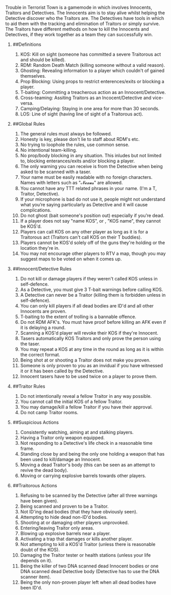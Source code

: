 Trouble in Terrorist Town is a gamemode in which involves Innocents, Traitors and Detectives. The Innocents aim is to stay alive whilst helping the Detective discover who the Traitors are. The Detectives have tools in which to aid them with the tracking and elimination of Traitors or simply survive. The Traitors have different methods on how to kill the Innocents and Detectives, if they work together as a team they can successfully win.

1. ##Definitions
	1. KOS: Kill on sight (someone has committed a severe Traitorous act and should be killed). 
	2. RDM: Random Death Match (killing someone without a valid reason).
	3. Ghosting: Revealing information to a player which couldn't of gained themselves.
	4. Prop Blocking: Using props to restrict enterences/exits or blocking a player.
	5. T-baiting: Committing a treacherous action as an Innocent/Detective.
	6. Cross-teaming: Assiting Traitors as an Incocent/Detective and vice-versa.
	7. Camping/Delaying: Staying in one area for more than 30 seconds.
	8. LOS: Line of sight (having line of sight of a Traitorous act).

2. ##Global Rules
	1. The general rules must always be followed.
	2. Honesty is key, please don't lie to staff about RDM's etc.
	3. No trying to loophole the rules, use common sense.
	4. No intentional team-killing.
	5. No prop/body blocking in any situation. This inludes but not limited to, blocking enterances/exits and/or blocking a player.
	6. The only warning you can receive is from the Detective when being asked to be scanned with a taser.
	7. Your name must be easily readable with no foreign characters. Names with letters such as "𝓝𝓮𝔁𝓾𝓼" are allowed.
	8. You cannot have any TTT related phrases in your name. (I'm a T, Traitor, Detective).
	9. If your microphone is bad do not use it, people might not understand what you’re saying particularly as Detective and it will cause complications.
	10. Do not ghost (bait someone's position out) especially if you’re dead.
	11. If a player does not say "name KOS", or , "KOS name", they cannot be KOS'd.
	12. Players can call KOS on any other player as long as it is for a Traitorous act (Traitors can't call KOS on their T buddies). 
	13. Players cannot be KOS'd solely off of the guns they're holding or the location they're in.
	14. You may not encourage other players to RTV a map, though you may suggest maps to be voted on when it comes up.

3. ##Innocent/Detective Rules
	1. Do not kill or damage players if they weren't called KOS unless in self-defence.
	2. As a Detective, you must give 3 T-bait warnings before calling KOS.
	3. A Detective can never be a Traitor (killing them is forbidden unless in self-defence).
	4. You can only kill players if all dead bodies are ID'd and all other Innocents are proven.
	5. T-baiting to the extent of trolling is a bannable offence.
	6. Do not RDM AFK's. You must have proof before killing an AFK even if it is delaying a round.
	7. Scanning a KOS'd player will revoke their KOS if they're Innocent.
	8. Tasers automatically KOS Traitors and only prove the person using the taser.
	9. You may repeat a KOS at any time in the round as long as it is within the correct format.
	10. Being shot at or shooting a Traitor does not make you proven.
	11. Someone is only proven to you as an invidual if you have witnessed it or it has been called by the Detective.
	12. Innocent tasers have to be used twice on a player to prove them.

4. ##Traitor Rules
	1. Do not intentionally reveal a fellow Traitor in any way possible.
	2. You cannot call the initial KOS of a fellow Traitor.
	3. You may damage/kill a fellow Traitor if you have their approval.
	4. Do not camp Traitor rooms.

5. ##Suspicious Actions
	1. Consistently watching, aiming at and stalking players.
	2. Having a Traitor only weapon equipped.
	3. Not responding to a Detective's life check in a reasonable time frame.
	4. Standing close by and being the only one holding a weapon that has been used to kill/damage an Innocent.
	5. Moving a dead Traitor's body (this can be seen as an attempt to revive the dead body).
	6. Moving or carrying explosive barrels towards other players.

6. ##Traitorous Actions
	1. Refusing to be scanned by the Detective (after all three warnings have been given).
	2. Being scanned and proven to be a Traitor.
	3. Not ID'ing dead bodies (that they have obviously seen).
	4. Attempting to hide dead non-ID'd bodies.
	5. Shooting at or damaging other players unprovoked.
	6. Entering/leaving Traitor only areas.
	7. Blowing up explosive barrels near a player.
	8. Activating a trap that damages or kills another player.
	9. Not attempting to kill a KOS'd Traitor (unless there is reasonable doubt of the KOS).
	10. Damaging the Traitor tester or health stations (unless your life depends on it).
	11. Being the killer of two DNA scanned dead Innocent bodies or one DNA scanned dead Detective body (Detective has to use the DNA scanner item).
	12. Being the only non-proven player left when all dead bodies have been ID'd.
